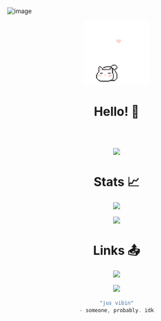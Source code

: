 
<img align="center" width="1170" height="350" alt="image" src="https://github.com/user-attachments/assets/ee3f11e8-6a0a-4292-8977-cd78c7395686" />

<p align="center">
  <img src="./img/cat2.gif" alt="cat" width="150">
</p>
<div align="center">

# Hello! 👋

</div>

<br><br>
<p align="center">
  <img src="https://skillicons.dev/icons?i=c,python,html,css,javascript,git,github,linux,arch,mint,ubuntu,neovim,vim&perline=8"/>
</p>

</p>

<div align="center">

# Stats 📈

<img width=351 src="https://readme-stats-spelljinxer.vercel.app/api?username=PinkMath&theme=dracula&show_icons=true&count_private=true&show_icons=true"><br>

<img width=294 src="https://readme-stats-spelljinxer.vercel.app/api/top-langs?username=PinkMath&layout=compact&theme=dracula&custom_title=Top&nbsp;Languages"/><br>
<!-- Streak API-->
<!-- <img src="https://github-readme-streak-stats.herokuapp.com/?user=Spelljinxer&theme=dracula" alt="mystreak"/> -->

</div>

<div align="center">

# Links 📤

<a href="https://steamcommunity.com/profiles/76561198938552178/"><img src="https://img.shields.io/badge/steam-%23000000.svg?style=for-the-badge&logo=steam&logoColor=white"></a>

<a href="https://open.spotify.com/user/7ctfwc0vf2mhgll04f7z6tenl?si=6268bf72b22d4392"><img src="https://img.shields.io/badge/Spotify-1ED760?style=for-the-badge&logo=spotify&logoColor=white"></a>

</div>

<div align="center">
  
```scala
"jus vibin"
- someone, probably. idk
```
</div>

